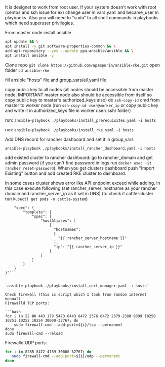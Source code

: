 
It is designet to work from root user. If your system doesn't work with root (centos and ssh issue for ex) change user in vars.yaml and became_user in playbooks.
Also you will need to "sudo" to all shell commands in playbooks which need superuser privilegies.


From master node install ansible
```bash
apt update && \
apt install -y git software-properties-common && \
add-apt-repository --yes --update ppa:ansible/ansible && \
apt install ansible -y
```

Clone repo `git clone https://github.com/apampurin/ansible-rke.git`
open folder `cd ansible-rke`

fill ansible "hosts" file and group_vars/all.yaml file

copy public key to all nodes (all nodes should be accessible from master node. IMPORTANT master node also should be accessible from itself so copy public key to master's authorized_keys also)
do `ssh-copy-id` cmd from master to worker node (run `ssh-copy-id user@worker_ip` or copy public key and write it in authorized_keys file in worker user/.ssh/ folder)

run:
`ansible-playbook ./playbooks/install_prerequisites.yaml -i hosts`

run:
`ansible-playbook ./playbooks/install_rke.yaml -i hosts`


Add DNS record for rancher dashboard and set it in group_vars

`ansible-playbook ./playbooks/install_rancher_dashboard.yaml -i hosts`

add existed cluster to rancher dashboard:
go to rancher_domain and get admin password (if you can't find password in logs run `docker exec -it rancher reset-password`). When you get clusters dashboard push "Import Existing" button and add created RKE cluster to dashboard.

In some cases cluster shows error like API endpoint exceed while adding. In this case execute following (set rancher_server_hostname as your rancher domain and rancher_server_ip as it set in DNS)
(to check if cattle-cluster run `kubectl get pods -n cattle-system`)

```kubectl -n cattle-system patch  deployments cattle-cluster-agent --patch '{
    "spec": {
        "template": {
            "spec": {
                "hostAliases": [
                    {
                      "hostnames":
                      [
                        "{{ rancher_server_hostname }}"
                      ],
                      "ip": "{{ rancher_server_ip }}"
                    }
                ]
            }
        }
    }
}'```


`ansible-playbook ./playbooks/install_cert_manager.yaml -i hosts`

Check firewall (this is script which I took from random internet manual)
Firewalld TCP ports:

```bash
for i in 22 80 443 179 5473 6443 8472 2376 8472 2379-2380 9099 10250 10251 10252 10254 30000-32767; do
    sudo firewall-cmd --add-port=${i}/tcp --permanent
done
sudo firewall-cmd --reload
```

Firewalld UDP ports:

```bash
for i in 8285 8472 4789 30000-32767; do
   sudo firewall-cmd --add-port=${i}/udp --permanent
done
```